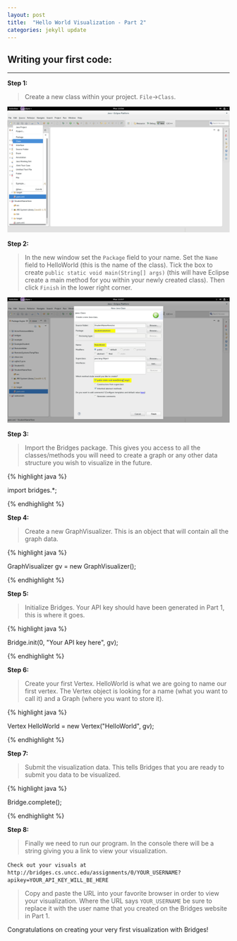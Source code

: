 ```yaml
---
layout: post
title:  "Hello World Visualization - Part 2"
categories: jekyll update
---
```


## Writing your first code:
-----

**Step 1:**

> Create a new class within your project. `File`->`Class`.

![drawing](/images/screenshot_6.png)

**Step 2:**

> In the new window set the `Package` field to your name. Set the `Name` field to HelloWorld (this is the name of the class). Tick the box to create `public static void main(String[] args)` (this will have Eclipse create a main method for you within your newly created class). Then click `Finish` in the lower right corner.

![drawing](/images/screenshot_7.png)

**Step 3:**

> Import the Bridges package. This gives you access to all the classes/methods you will need to create a graph or any other data structure you wish to visualize in the future.

{% highlight java  %}

import bridges.*;

{% endhighlight %}

**Step 4:**

> Create a new GraphVisualizer. This is an object that will contain all the graph data.

{% highlight java  %}

GraphVisualizer gv = new GraphVisualizer();

{% endhighlight %}

**Step 5:**

> Initialize Bridges. Your API key should have been generated in Part 1, this is where it goes.

{% highlight java  %}

Bridge.init(0, "Your API key here", gv);

{% endhighlight %}

**Step 6:**

> Create your first Vertex. HelloWorld is what we are going to name our first vertex. The Vertex object is looking for a name (what you want to call it) and a Graph (where you want to store it).

{% highlight java  %}

Vertex HelloWorld = new Vertex("HelloWorld", gv);

{% endhighlight %}

**Step 7:**

> Submit the visualization data. This tells Bridges that you are ready to submit you data to be visualized.

{% highlight java  %}

Bridge.complete();

{% endhighlight %}

**Step 8:**

> Finally we need to run our program.
In the console there will be a string giving you a link to view your visualization.

`Check out your visuals at http://bridges.cs.uncc.edu/assignments/0/YOUR_USERNAME?apikey=YOUR_API_KEY_WILL_BE_HERE`

> Copy and paste the URL into your favorite browser in order to view your visualization. Where the URL says `YOUR_USERNAME` be sure to replace it with the user name that you created on the Bridges website in Part 1.

Congratulations on creating your very first visualization with Bridges!
